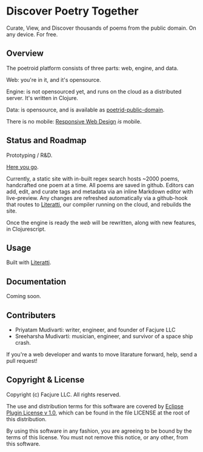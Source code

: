 # Discover Poetry Together

Curate, View, and Discover thousands of poems from the public domain. On any device. For free.

## Overview

The poetroid platform consists of three parts: web, engine, and data.

Web: you're in it, and it's opensource.

Engine: is not opensourced yet, and runs on the cloud as a distributed server. It's written in Clojure.

Data: is opensource, and is available as [poetrid-public-domain](https://github.com/Facjure/poetroid-public-domain).

There is no mobile: [Responsive Web Design](http://en.wikipedia.org/wiki/Responsive_web_design) _is_ mobile.

## Status and Roadmap

Prototyping / R&D.

[Here you go](http://www.poetroid.com).

Currently, a static site with in-built regex search hosts ~2000 poems, handcrafted one poem at a time. All poems are saved in github. Editors can add, edit, and curate tags and metadata via an inline Markdown editor with live-preview. Any changes are refreshed automatically via a github-hook that routes to [Literatti](https://github.com/Facjure/literatte), our compiler running on the cloud, and rebuilds the site.

Once the engine is ready the _web_ will be rewritten, along with new features, in Clojurescript.

## Usage

Built with [Literatti](https://github.com/Facjure/literatte).

## Documentation

Coming soon.

## Contributers

- Priyatam Mudivarti: writer, engineer, and founder of Facjure LLC
- Sreeharsha Mudivarti: musician, engineer, and survivor of a space ship crash.

If you're a web developer and wants to move litarature forward, help, send a pull request!

## Copyright & License

Copyright (c) Facjure LLC. All rights reserved.

The use and distribution terms for this software are covered by [Eclipse Plugin License v 1.0](http://opensource.org/licenses/eclipse-1.0.php), which can be found in the file LICENSE at the root of this distribution.

By using this software in any fashion, you are agreeing to be bound by the terms of this license. You must not remove this notice, or any other, from this software.
